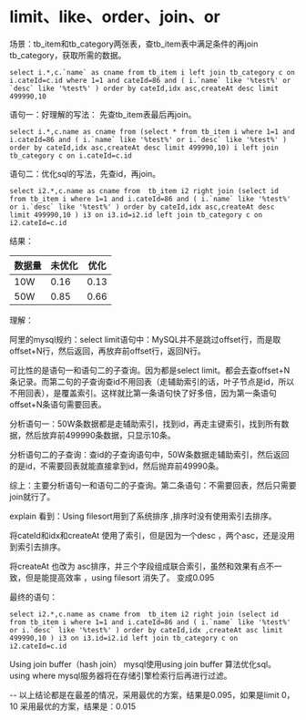 # limit、like、order、join、or

场景：tb_item和tb_category两张表，查tb_item表中满足条件的再join tb_category，获取所需的数据。

```mysql
select i.*,c.`name` as cname from tb_item i left join tb_category c on i.cateId=c.id where 1=1 and cateId=86 and ( i.`name` like '%test%' or `desc` like '%test%' ) order by cateId,idx asc,createAt desc limit 499990,10
```

语句一：好理解的写法： 先查tb_item表最后再join。

```mysql
select i.*,c.name as cname from (select * from tb_item i where 1=1 and i.cateId=86 and ( i.`name` like '%test%' or i.`desc` like '%test%' ) order by cateId,idx asc,createAt desc limit 499990,10) i left join tb_category c on i.cateId=c.id 
```

 语句二：优化sql的写法，先查id，再join。

```mysql
select i2.*,c.name as cname from  tb_item i2 right join (select id from tb_item i where 1=1 and i.cateId=86 and ( i.`name` like '%test%' or i.`desc` like '%test%' ) order by cateId,idx asc,createAt desc limit 499990,10 ) i3 on i3.id=i2.id left join tb_category c on i2.cateId=c.id 
```

结果：

| 数据量 | 未优化 | 优化 |
| ------ | ------ | ---- |
| 10W    | 0.16   | 0.13 |
| 50W    | 0.85   | 0.66 |

理解：

阿里的mysql规约：select limit语句中：MySQL并不是跳过offset行，而是取offset+N行，然后返回，再放弃前offset行，返回N行。

可比性的是语句一和语句二的子查询。因为都是select limit。都会去查offset+N条记录。而第二句的子查询查id不用回表（走辅助索引的话，叶子节点是id，所以不用回表），是覆盖索引。这样就比第一条语句快了好多倍，因为第一条语句offset+N条语句需要回表。

分析语句一：50W条数据都是走辅助索引，找到id，再走主键索引，找到所有数据，然后放弃前499990条数据，只显示10条。

分析语句二的子查询：查id的子查询语句中，50W条数据走辅助索引，然后返回的是id，不需要回表就能直接拿到id，然后抛弃前49990条。

综上：主要分析语句一和语句二的子查询。第二条语句：不需要回表，然后只需要join就行了。

explain 看到：Using filesort用到了系统排序 ,排序时没有使用索引去排序。

将cateId和idx和createAt 使用了索引，但是因为一个desc ，两个asc，还是没用到索引去排序。

将createAt 也改为 asc排序，并三个字段组成联合索引，虽然和效果有点不一致，但是能提高效率 ，using filesort 消失了。
变成0.095

最终的语句：

```mysql
select i2.*,c.name as cname from  tb_item i2 right join (select id from tb_item i where 1=1 and i.cateId=86 and ( i.`name` like '%test%' or i.`desc` like '%test%' ) order by cateId,idx ,createAt asc limit 499990,10 ) i3 on i3.id=i2.id left join tb_category c on i2.cateId=c.id 
```

Using join buffer（hash join） mysql使用using join buffer 算法优化sql。
using where mysql服务器将在存储引擎检索行后再进行过滤。

-- 以上结论都是在最差的情况，采用最优的方案，结果是0.095，如果是limit 0，10 采用最优的方案，结果是：0.015


